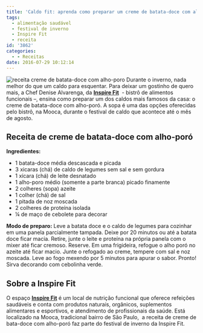 ```yaml
---
title: 'Caldo fit: aprenda como preparar um creme de batata-doce com alho-poró'
tags:
  - alimentação saudável
  - festival de inverno
  - Inspire Fit
  - receita
id: '3862'
categories:
  - - Receitas
date: 2016-07-29 10:12:14
---
```


![receita creme de batata-doce com alho-poro ](http://natalia.blog.br/wp-content/uploads/2016/07/Creme-de-batata-doce-com-alho-poro.jpg) Durante o inverno, nada melhor do que um caldo para esquentar. Para deixar um gostinho de quero mais, a Chef Denise Alvarenga, da [**Inspire Fit**](http://www.inspirefit.com.br/)  - bistrô de alimentos funcionais –, ensina como preparar um dos caldos mais famosos da casa: o creme de batata-doce com alho-poró. A sopa é uma das opções oferecidas pelo bistrô, na Mooca, durante o festival de caldo que acontece até o mês de agosto.

## **Receita de creme de batata-doce com alho-poró**

**Ingredientes:**

*   1 batata-doce média descascada e picada
*   3 xicaras (chá) de caldo de legumes sem sal e sem gordura
*   1 xícara (chá) de leite desnatado
*   1 alho-poro médio (somente a parte branca) picado finamente
*   2 colheres (sopa) azeite
*   1 colher (chá) de sal
*   1 pitada de noz moscada
*   2 colheres de proteína isolada
*   ¼ de maço de cebolete para decorar

**Modo de preparo:** Leve a batata doce e o caldo de legumes para cozinhar em uma panela parcialmente tampada. Deixe por 20 minutos ou até a batata doce ficar macia. Retire, junte o leite e proteína na própria panela com o mixer até ficar cremoso. Reserve. Em uma frigideira, refogue o alho poró no azeite até ficar macio. Junte o refogado ao creme, tempere com sal e noz moscada. Leve ao fogo mexendo por 5 minutos para apurar o sabor. Pronto! Sirva decorando com cebolinha verde.

## **Sobre a Inspire Fit**

O espaço [**Inspire Fit**](http://www.inspirefit.com.br/) é um local de nutrição funcional que oferece refeições saudáveis e conta com produtos naturais, orgânicos, suplementos alimentares e esportivos, e atendimento de profissionais da saúde. Está localizado na Mooca, tradicional bairro de São Paulo,  a receita de creme de bata-doce com alho-poró faz parte do festival de inverno da Inspire Fit.